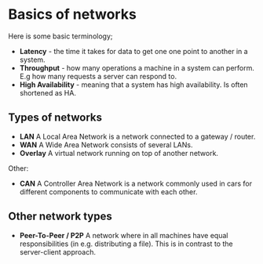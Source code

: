 # Basics of networks

Here is some basic terminology;

- **Latency** - the time it takes for data to get one one point to another in a
  system.
- **Throughput** - how many operations a machine in a system can perform. E.g
  how many requests a server can respond to.
- **High Availability** - meaning that a system has high availability. Is often
  shortened as HA.

## Types of networks

- **LAN** A Local Area Network is a network connected to a gateway / router.
- **WAN** A Wide Area Network consists of several LANs.
- **Overlay** A virtual network running on top of another network.

Other:

- **CAN** A Controller Area Network is a network commonly used in cars for
  different components to communicate with each other.

## Other network types

- **Peer-To-Peer / P2P** A network where in all machines have equal
  responsibilities (in e.g. distributing a file). This is in contrast to the
  server-client approach.
